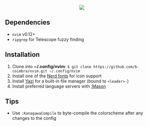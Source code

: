 <p align="center">
  <img src="https://i.imgur.com/cbG2BbO.png">
</p>

## Dependencies

- `nvim` v0.12+
- `ripgrep` for Telescope fuzzy finding

## Installation

1. Clone into **~/.config/nvim**: `$ git clone https://github.com/b-coimbra/nvim.git ~/.config/nvim`
2. Install one of the [Nerd fonts](https://www.nerdfonts.com/font-downloads) for icon support
3. Install [Yazi](https://yazi-rs.github.io/docs/installation) for a built-in file manager (bound to `<leader>-`)
4. Install preferred language servers with [:Mason](https://github.com/mason-org/mason.nvim)

## Tips

- Use `:KanagawaCompile` to byte-compile the colorscheme after any changes to the config
